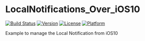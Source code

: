 # LocalNotifications_Over_iOS10

[![Build Status](https://travis-ci.org/pjcau/LocalNotifications_Over_iOS10.svg?branch=master)](https://travis-ci.org/pjcau/LocalNotifications_Over_iOS10)
[![Version](https://img.shields.io/cocoapods/v/LocalNotifications_Over_iOS10.svg?style=flat)](http://cocoadocs.org/docsets/LocalNotifications_Over_iOS10)
[![License](https://img.shields.io/cocoapods/l/LocalNotifications_Over_iOS10.svg?style=flat)](http://cocoadocs.org/docsets/LocalNotifications_Over_iOS10) 
[![Platform](https://img.shields.io/cocoapods/p/LocalNotifications_Over_iOS10.svg?style=flat)](http://cocoadocs.org/docsets/LocalNotifications_Over_iOS10)


Example to manage the Local Notification from iOS10

